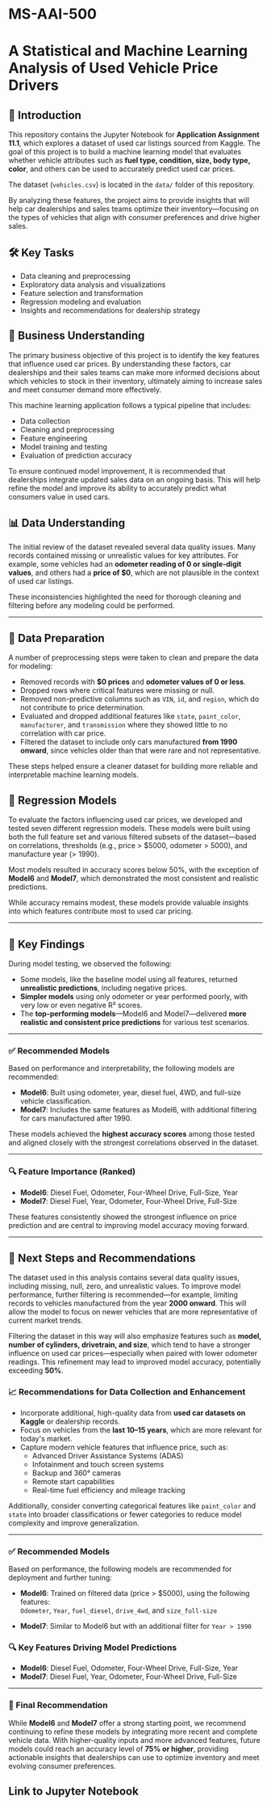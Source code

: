 # MS-AAI-500

# A Statistical and Machine Learning Analysis of Used Vehicle Price Drivers



## 📌 Introduction

This repository contains the Jupyter Notebook for **Application Assignment 11.1**, which explores a dataset of used car listings sourced from Kaggle. The goal of this project is to build a machine learning model that evaluates whether vehicle attributes such as **fuel type, condition, size, body type, color**, and others can be used to accurately predict used car prices.

The dataset (`vehicles.csv`) is located in the `data/` folder of this repository.

By analyzing these features, the project aims to provide insights that will help car dealerships and sales teams optimize their inventory—focusing on the types of vehicles that align with consumer preferences and drive higher sales.

## 🛠️ Key Tasks

- Data cleaning and preprocessing
- Exploratory data analysis and visualizations
- Feature selection and transformation
- Regression modeling and evaluation
- Insights and recommendations for dealership strategy

## 💼 Business Understanding

The primary business objective of this project is to identify the key features that influence used car prices. By understanding these factors, car dealerships and their sales teams can make more informed decisions about which vehicles to stock in their inventory, ultimately aiming to increase sales and meet consumer demand more effectively.

This machine learning application follows a typical pipeline that includes:
- Data collection
- Cleaning and preprocessing
- Feature engineering
- Model training and testing
- Evaluation of prediction accuracy

To ensure continued model improvement, it is recommended that dealerships integrate updated sales data on an ongoing basis. This will help refine the model and improve its ability to accurately predict what consumers value in used cars.

## 📊 Data Understanding

The initial review of the dataset revealed several data quality issues. Many records contained missing or unrealistic values for key attributes. For example, some vehicles had an **odometer reading of 0 or single-digit values**, and others had a **price of $0**, which are not plausible in the context of used car listings.

These inconsistencies highlighted the need for thorough cleaning and filtering before any modeling could be performed.

---

## 🧹 Data Preparation

A number of preprocessing steps were taken to clean and prepare the data for modeling:

- Removed records with **$0 prices** and **odometer values of 0 or less**.
- Dropped rows where critical features were missing or null.
- Removed non-predictive columns such as `VIN`, `id`, and `region`, which do not contribute to price determination.
- Evaluated and dropped additional features like `state`, `paint_color`, `manufacturer`, and `transmission` where they showed little to no correlation with car price.
- Filtered the dataset to include only cars manufactured **from 1990 onward**, since vehicles older than that were rare and not representative.

These steps helped ensure a cleaner dataset for building more reliable and interpretable machine learning models.

## 🤖 Regression Models

To evaluate the factors influencing used car prices, we developed and tested seven different regression models. These models were built using both the full feature set and various filtered subsets of the dataset—based on correlations, thresholds (e.g., price > $5000, odometer > 5000), and manufacture year (> 1990).

Most models resulted in accuracy scores below 50%, with the exception of **Model6** and **Model7**, which demonstrated the most consistent and realistic predictions.

While accuracy remains modest, these models provide valuable insights into which features contribute most to used car pricing.

---

## 🧠 Key Findings

During model testing, we observed the following:

- Some models, like the baseline model using all features, returned **unrealistic predictions**, including negative prices.
- **Simpler models** using only odometer or year performed poorly, with very low or even negative R² scores.
- The **top-performing models**—Model6 and Model7—delivered **more realistic and consistent price predictions** for various test scenarios.

---

### ✅ Recommended Models

Based on performance and interpretability, the following models are recommended:

- **Model6**: Built using odometer, year, diesel fuel, 4WD, and full-size vehicle classification.
- **Model7**: Includes the same features as Model6, with additional filtering for cars manufactured after 1990.

These models achieved the **highest accuracy scores** among those tested and aligned closely with the strongest correlations observed in the dataset.

---

### 🔍 Feature Importance (Ranked)

- **Model6**: Diesel Fuel, Odometer, Four-Wheel Drive, Full-Size, Year  
- **Model7**: Diesel Fuel, Year, Odometer, Four-Wheel Drive, Full-Size

These features consistently showed the strongest influence on price prediction and are central to improving model accuracy moving forward.

---
## 🚀 Next Steps and Recommendations

The dataset used in this analysis contains several data quality issues, including missing, null, zero, and unrealistic values. To improve model performance, further filtering is recommended—for example, limiting records to vehicles manufactured from the year **2000 onward**. This will allow the model to focus on newer vehicles that are more representative of current market trends.

Filtering the dataset in this way will also emphasize features such as **model, number of cylinders, drivetrain, and size**, which tend to have a stronger influence on used car prices—especially when paired with lower odometer readings. This refinement may lead to improved model accuracy, potentially exceeding **50%**.

### 📈 Recommendations for Data Collection and Enhancement

- Incorporate additional, high-quality data from **used car datasets on Kaggle** or dealership records.
- Focus on vehicles from the **last 10–15 years**, which are more relevant for today's market.
- Capture modern vehicle features that influence price, such as:
  - Advanced Driver Assistance Systems (ADAS)
  - Infotainment and touch screen systems
  - Backup and 360° cameras
  - Remote start capabilities
  - Real-time fuel efficiency and mileage tracking

Additionally, consider converting categorical features like `paint_color` and `state` into broader classifications or fewer categories to reduce model complexity and improve generalization.

---

### ✅ Recommended Models

Based on performance, the following models are recommended for deployment and further tuning:

- **Model6**: Trained on filtered data (price > $5000), using the following features:  
  `Odometer`, `Year`, `fuel_diesel`, `drive_4wd`, and `size_full-size`

- **Model7**: Similar to Model6 but with an additional filter for `Year > 1990`

### 🔍 Key Features Driving Model Predictions

- **Model6**: Diesel Fuel, Odometer, Four-Wheel Drive, Full-Size, Year  
- **Model7**: Diesel Fuel, Year, Odometer, Four-Wheel Drive, Full-Size

---

### 📌 Final Recommendation

While **Model6** and **Model7** offer a strong starting point, we recommend continuing to refine these models by integrating more recent and complete vehicle data. With higher-quality inputs and more advanced features, future models could reach an accuracy level of **75% or higher**, providing actionable insights that dealerships can use to optimize inventory and meet evolving consumer preferences.

## Link to Jupyter Notebook
